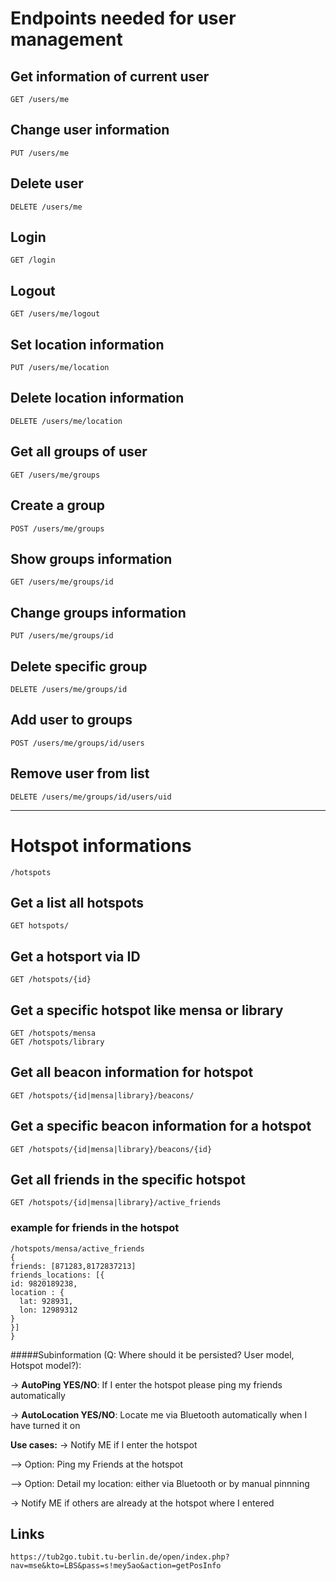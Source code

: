 # Endpoints needed for user management

## Get information of current user
	GET /users/me

## Change user information
	PUT /users/me

## Delete user
	DELETE /users/me

## Login
	GET /login
	
## Logout
	GET /users/me/logout

## Set location information
	PUT /users/me/location

## Delete location information
	DELETE /users/me/location

## Get all groups of user
	GET /users/me/groups

## Create a group
	POST /users/me/groups

## Show groups information
	GET /users/me/groups/id

## Change groups information
	PUT /users/me/groups/id

## Delete specific group
	DELETE /users/me/groups/id

## Add user to groups
	POST /users/me/groups/id/users

## Remove user from list
	DELETE /users/me/groups/id/users/uid

---
# Hotspot informations
	/hotspots

## Get a list all hotspots
	GET hotspots/

## Get a hotsport via ID
	GET /hotspots/{id}

## Get a specific hotspot like mensa or library
	GET /hotspots/mensa
	GET /hotspots/library

## Get all beacon information for hotspot
	GET /hotspots/{id|mensa|library}/beacons/

## Get a specific beacon information for a hotspot
	GET /hotspots/{id|mensa|library}/beacons/{id}

## Get all friends in the specific hotspot
	GET /hotspots/{id|mensa|library}/active_friends

### example for friends in the hotspot
	/hotspots/mensa/active_friends
	{
  	friends: [871283,8172837213]
  	friends_locations: [{
    id: 9820189238,
    location : {
      lat: 928931,
      lon: 12989312
    }
	}]
	}



#####Subinformation (Q: Where should it be persisted? User model, Hotspot model?):

-> **AutoPing YES/NO**: If I enter the hotspot please ping my friends automatically

-> **AutoLocation YES/NO**: Locate me via Bluetooth automatically when I have turned it on

**Use cases:**
-> Notify ME if I enter the hotspot

--> Option: Ping my Friends at the hotspot

--> Option: Detail my location: either via Bluetooth or by manual pinnning

-> Notify ME if others are already at the hotspot where I entered


## Links
	https://tub2go.tubit.tu-berlin.de/open/index.php?nav=mse&kto=LBS&pass=s!mey5ao&action=getPosInfo
